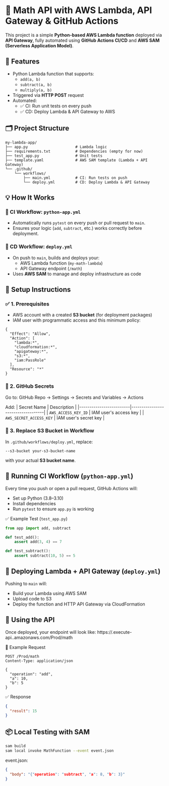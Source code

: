🧮 Math API with AWS Lambda, API Gateway & GitHub Actions
=========================================================

This project is a simple **Python-based AWS Lambda function** deployed via **API Gateway**, fully automated using **GitHub Actions CI/CD** and **AWS SAM (Serverless Application Model)**.

🚀 Features
-----------
- Python Lambda function that supports:
  - `add(a, b)`
  - `subtract(a, b)`
  - `multiply(a, b)`
- Triggered via **HTTP POST** request
- Automated:
  - ✅ CI: Run unit tests on every push
  - ✅ CD: Deploy Lambda & API Gateway to AWS

🗂️ Project Structure
---------------------
```
my-lambda-app/
├── app.py                     # Lambda logic
├── requirements.txt           # Dependencies (empty for now)
├── test_app.py                # Unit tests
├── template.yaml              # AWS SAM template (Lambda + API Gateway)
└── .github/
    └── workflows/
        ├── main.yml           # CI: Run tests on push
        └── deploy.yml         # CD: Deploy Lambda & API Gateway
```
💡 How It Works
----------------
### 🔁 CI Workflow: `python-app.yml`
- Automatically runs `pytest` on every push or pull request to `main`.
- Ensures your logic (`add`, `subtract`, etc.) works correctly before deployment.

### 🚀 CD Workflow: `deploy.yml`
- On push to `main`, builds and deploys your:
  - AWS Lambda function (`my-math-lambda`)
  - API Gateway endpoint (`/math`)
- Uses **AWS SAM** to manage and deploy infrastructure as code

🔧 Setup Instructions
----------------------
### ✅ 1. Prerequisites
- AWS account with a created **S3 bucket** (for deployment packages)
- IAM user with programmatic access and this minimum policy:

```
{
  "Effect": "Allow",
  "Action": [
    "lambda:*",
    "cloudformation:*",
    "apigateway:*",
    "s3:*",
    "iam:PassRole"
  ],
  "Resource": "*"
}
```

### 🔐 2. GitHub Secrets
Go to: GitHub Repo → Settings → Secrets and Variables → Actions

Add:
| Secret Name             | Description                       |
|-------------------------|-----------------------------------|
| `AWS_ACCESS_KEY_ID`     | IAM user's access key             |
| `AWS_SECRET_ACCESS_KEY` | IAM user's secret key             |

### 📝 3. Replace S3 Bucket in Workflow
In `.github/workflows/deploy.yml`, replace:
```
--s3-bucket your-s3-bucket-name
```
with your actual **S3 bucket name**.

🔁 Running CI Workflow (`python-app.yml`)
----------------------------------------
Every time you push or open a pull request, GitHub Actions will:
- Set up Python (3.8–3.10)
- Install dependencies
- Run `pytest` to ensure `app.py` is working

✅ Example Test (`test_app.py`)
```python
from app import add, subtract

def test_add():
    assert add(3, 4) == 7

def test_subtract():
    assert subtract(10, 5) == 5
```

🚀 Deploying Lambda + API Gateway (`deploy.yml`)
-------------------------------------------------
Pushing to `main` will:
- Build your Lambda using AWS SAM
- Upload code to S3
- Deploy the function and HTTP API Gateway via CloudFormation

📡 Using the API
-----------------
Once deployed, your endpoint will look like:
https://<api-id>.execute-api.<region>.amazonaws.com/Prod/math

🔁 Example Request
```
POST /Prod/math
Content-Type: application/json

{
  "operation": "add",
  "a": 10,
  "b": 5
}
```

✅ Response
```json
{
  "result": 15
}
```

📦 Local Testing with SAM
--------------------------
```bash
sam build
sam local invoke MathFunction --event event.json
```

event.json:
```json
{
  "body": "{"operation": "subtract", "a": 8, "b": 3}"
}
```
